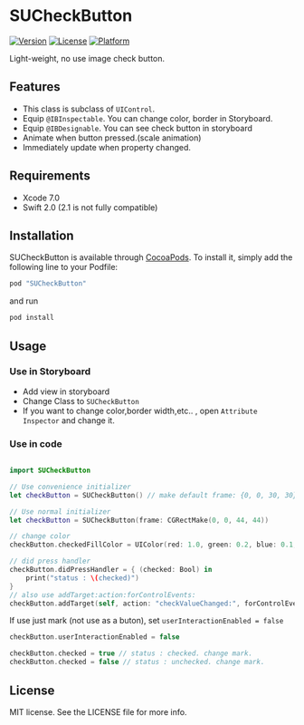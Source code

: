 # SUCheckButton

[![Version](https://img.shields.io/cocoapods/v/SUCheckButton.svg?style=flat)](http://cocoapods.org/pods/SUCheckButton)
[![License](https://img.shields.io/cocoapods/l/SUCheckButton.svg?style=flat)](http://cocoapods.org/pods/SUCheckButton)
[![Platform](https://img.shields.io/cocoapods/p/SUCheckButton.svg?style=flat)](http://cocoapods.org/pods/SUCheckButton)

Light-weight, no use image check button.

## Features

- This class is subclass of `UIControl`.
- Equip `@IBInspectable`. You can change color, border in Storyboard.
- Equip `@IBDesignable`. You can see check button in storyboard
- Animate when button pressed.(scale animation)
- Immediately update when property changed.

## Requirements

- Xcode 7.0
- Swift 2.0 (2.1 is not fully compatible)

## Installation

SUCheckButton is available through [CocoaPods](http://cocoapods.org). To install
it, simply add the following line to your Podfile:

```ruby
pod "SUCheckButton"
```

and run

```bash
pod install
```

## Usage

### Use in Storyboard

- Add view in storyboard
- Change Class to `SUCheckButton`
- If you want to change color,border width,etc.. , open `Attribute Inspector` and change it.

### Use in code

```swift

import SUCheckButton

// Use convenience initializer
let checkButton = SUCheckButton() // make default frame: {0, 0, 30, 30}

// Use normal initializer
let checkButton = SUCheckButton(frame: CGRectMake(0, 0, 44, 44))

// change color
checkButton.checkedFillColor = UIColor(red: 1.0, green: 0.2, blue: 0.1, alpha: 1.0)

// did press handler
checkButton.didPressHandler = { (checked: Bool) in
    print("status : \(checked)")
}
// also use addTarget:action:forControlEvents:
checkButton.addTarget(self, action: "checkValueChanged:", forControlEvents: .ValueChanged)

```

If use just mark (not use as a buton), set `userInteractionEnabled = false`

```swift
checkButton.userInteractionEnabled = false

checkButton.checked = true // status : checked. change mark.
checkButton.checked = false // status : unchecked. change mark.
```


## License

MIT license. See the LICENSE file for more info.
